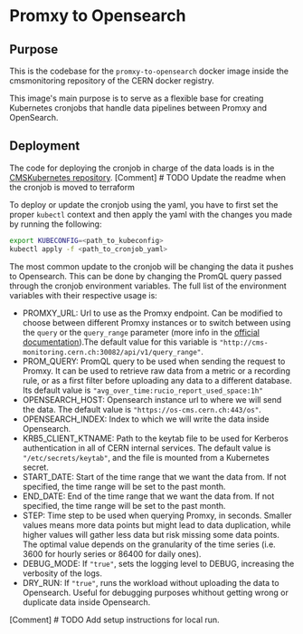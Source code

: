 # Promxy to Opensearch

## Purpose

This is the codebase for the `promxy-to-opensearch` docker image inside the cmsmonitoring repository of the CERN docker registry.

This image's main purpose is to serve as a flexible base for creating Kubernetes cronjobs that handle data pipelines between Promxy and OpenSearch.

## Deployment

The code for deploying the cronjob in charge of the data loads is in the [CMSKubernetes repository](https://github.com/dmwm/CMSKubernetes/blob/master/kubernetes/monitoring/crons/promxy-to-opensearch.yaml).
[Comment] # TODO Update the readme when the cronjob is moved to terraform

To deploy or update the cronjob using the yaml, you have to first set the proper `kubectl` context and then apply the yaml with the changes you made by running the following:

``` bash
export KUBECONFIG=<path_to_kubeconfig>
kubectl apply -f <path_to_cronjob_yaml>
```

The most common update to the cronjob will be changing the data it pushes to Opensearch. This can be done by changing the PromQL query passed through the cronjob environment variables. The full list of the environment variables with their respective usage is:

- PROMXY_URL: Url to use as the Promxy endpoint. Can be modified to choose between different Promxy instances or to switch between using the `query` or the `query_range` parameter (more info in the [official documentation](https://prometheus.io/docs/prometheus/latest/querying/basics/)).The default value for this variable is `"http://cms-monitoring.cern.ch:30082/api/v1/query_range"`.
- PROM_QUERY: PromQL query to be used when sending the request to Promxy. It can be used to retrieve raw data from a metric or a recording rule, or as a first filter before uploading any data to a different database. Its default value is `"avg_over_time:rucio_report_used_space:1h"`
- OPENSEARCH_HOST: Opensearch instance url to where we will send the data. The default value is `"https://os-cms.cern.ch:443/os"`.
- OPENSEARCH_INDEX: Index to which we will write the data inside Opensearch.
- KRB5_CLIENT_KTNAME: Path to the keytab file to be used for Kerberos authentication in all of CERN internal services. The default value is `"/etc/secrets/keytab"`, and the file is mounted from a Kubernetes secret.
- START_DATE: Start of the time range that we want the data from. If not specified, the time range will be set to the past month.
- END_DATE: End of the time range that we want the data from. If not specified, the time range will be set to the past month.
- STEP: Time step to be used when querying Promxy, in seconds. Smaller values means more data points but might lead to data duplication, while higher values will gather less data but risk missing some data points. The optimal value depends on the granularity of the time series (i.e. 3600 for hourly series or 86400 for daily ones).
- DEBUG_MODE: If `"true"`, sets the logging level to DEBUG, increasing the verbosity of the logs.
- DRY_RUN: If `"true"`, runs the workload without uploading the data to Opensearch. Useful for debugging purposes whithout getting wrong or duplicate data inside Opensearch.

[Comment] # TODO Add setup instructions for local run.